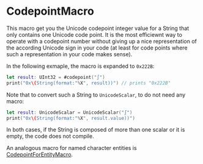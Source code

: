 # CodepointMacro

This macro get you the Unicode codepoint integer value for a String that only contains one Unicode code point. It is the most efficiewnt way to operate with a codepoint number without giving up a nice representation of the according Unicode sign in your code (at least for code points where such a representation in your code makes sense).

In the following exmaple, the macro is expanded to `0x222B`:

```swift
let result: UInt32 = #codepoint("∫")
print("0x\(String(format:"%X", result))") // prints "0x222B"
```

Note that to convert such a String to `UnicodeScalar`, to do not need any macro:

```swift
let result: UnicodeScalar = UnicodeScalar("∫")
print("0x\(String(format:"%X", result.value))")
```

In both cases, if the String is composed of more than one scalar or it is empty, the code does not compile.

An analogous macro for named character entities is [CodepointForEntityMacro](https://github.com/stefanspringer1/CodepointForEntityMacro).
